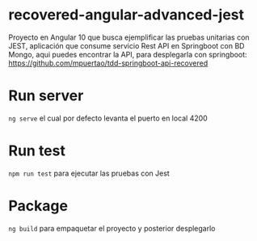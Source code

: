 # recovered-angular-advanced-jest
Proyecto en Angular 10 que busca ejemplificar las pruebas unitarias con JEST, aplicación que consume servicio Rest API en Springboot con BD Mongo, aqui puedes encontrar la API, para desplegarla con springboot: https://github.com/mpuertao/tdd-springboot-api-recovered

# Run server
`ng serve` el cual por defecto levanta el puerto en local 4200

# Run test
`npm run test` para ejecutar las pruebas con Jest

# Package
`ng build` para empaquetar el proyecto y posterior desplegarlo
